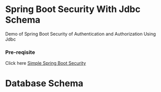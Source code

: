 
# Spring Boot Security With Jdbc Schema
Demo of Spring Boot Security of Authentication and Authorization Using Jdbc

<h3>Pre-reqisite</h3>

<p>Click here <a href="https://github.com/sendkumaranil/simplespringbootsecurity" > Simple Spring Boot Security </a></p>

# Database Schema



